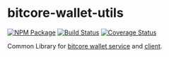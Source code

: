 # bitcore-wallet-utils

[![NPM Package](https://img.shields.io/npm/v/bitcore-wallet-utils.svg?style=flat-square)](https://www.npmjs.org/package/bitcore-wallet-utils)
[![Build Status](https://img.shields.io/travis/bitpay/bitcore-wallet-utils.svg?branch=master&style=flat-square)](https://travis-ci.org/bitpay/bitcore-wallet-utils) 
[![Coverage Status](https://coveralls.io/repos/bitpay/bitcore-wallet-utils/badge.svg?branch=master)](https://coveralls.io/r/bitpay/bitcore-wallet-utils?branch=master)


Common Library for [bitcore wallet service](https://github.com/MonetaryUnit/bitcore-wallet-service) and [client](https://github.com/MonetaryUnit/bitcore-wallet-client).



